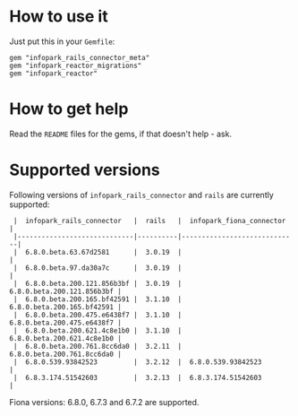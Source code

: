 # How to use it #
Just put this in your `Gemfile`:
    
    gem "infopark_rails_connector_meta"
    gem "infopark_reactor_migrations"
    gem "infopark_reactor"

# How to get help #
Read the `README` files for the gems, if that doesn't help - ask.

# Supported versions #

Following versions of `infopark_rails_connector` and `rails` are currently supported:

     |  infopark_rails_connector   |  rails   |  infopark_fiona_connector   |
     |-----------------------------|----------|-----------------------------|
     |  6.8.0.beta.63.67d2581      |  3.0.19  |                             |
     |  6.8.0.beta.97.da30a7c      |  3.0.19  |                             |
     |  6.8.0.beta.200.121.856b3bf |  3.0.19  |  6.8.0.beta.200.121.856b3bf |
     |  6.8.0.beta.200.165.bf42591 |  3.1.10  |  6.8.0.beta.200.165.bf42591 |
     |  6.8.0.beta.200.475.e6438f7 |  3.1.10  |  6.8.0.beta.200.475.e6438f7 |
     |  6.8.0.beta.200.621.4c8e1b0 |  3.1.10  |  6.8.0.beta.200.621.4c8e1b0 |
     |  6.8.0.beta.200.761.8cc6da0 |  3.2.11  |  6.8.0.beta.200.761.8cc6da0 |
     |  6.8.0.539.93842523         |  3.2.12  |  6.8.0.539.93842523         |
     |  6.8.3.174.51542603         |  3.2.13  |  6.8.3.174.51542603         | 

Fiona versions: 6.8.0, 6.7.3 and 6.7.2 are supported.
